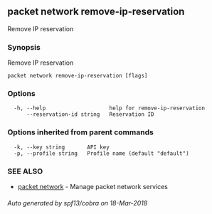 ## packet network remove-ip-reservation

Remove IP reservation

### Synopsis

Remove IP reservation

```
packet network remove-ip-reservation [flags]
```

### Options

```
  -h, --help                    help for remove-ip-reservation
      --reservation-id string   Reservation ID
```

### Options inherited from parent commands

```
  -k, --key string       API key
  -p, --profile string   Profile name (default "default")
```

### SEE ALSO

* [packet network](packet_network.md)	 - Manage packet network services

###### Auto generated by spf13/cobra on 18-Mar-2018
